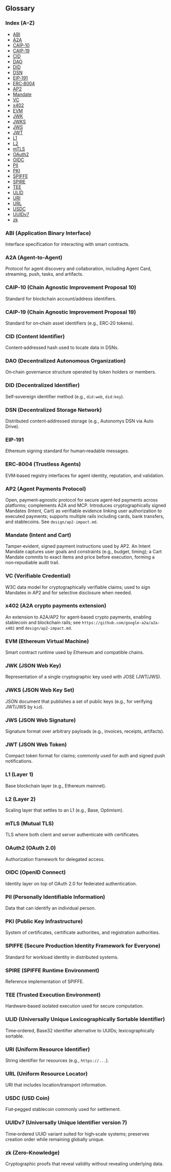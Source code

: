 ## Glossary

### Index (A–Z)

- [ABI](#abi-application-binary-interface)
- [A2A](#a2a-agent-to-agent)
- [CAIP‑10](#caip-10-chain-agnostic-improvement-proposal-10)
- [CAIP‑19](#caip-19-chain-agnostic-improvement-proposal-19)
- [CID](#cid-content-identifier)
- [DAO](#dao-decentralized-autonomous-organization)
- [DID](#did-decentralized-identifier)
- [DSN](#dsn-decentralized-storage-network)
- [EIP‑191](#eip-191)
- [ERC‑8004](#erc-8004-trustless-agents)
- [AP2](#ap2-agent-payments-protocol)
- [Mandate](#mandate-intent-and-cart)
- [VC](#vc-verifiable-credential)
- [x402](#x402-a2a-crypto-payments-extension)
- [EVM](#evm-ethereum-virtual-machine)
- [JWK](#jwk-json-web-key)
- [JWKS](#jwks-json-web-key-set)
- [JWS](#jws-json-web-signature)
- [JWT](#jwt-json-web-token)
- [L1](#l1-layer-1)
- [L2](#l2-layer-2)
- [mTLS](#mtls-mutual-tls)
- [OAuth2](#oauth2-oauth-20)
- [OIDC](#oidc-openid-connect)
- [PII](#pii-personally-identifiable-information)
- [PKI](#pki-public-key-infrastructure)
- [SPIFFE](#spiffe-secure-production-identity-framework-for-everyone)
- [SPIRE](#spire-spiffe-runtime-environment)
- [TEE](#tee-trusted-execution-environment)
- [ULID](#ulid-universally-unique-lexicographically-sortable-identifier)
- [URI](#uri-uniform-resource-identifier)
- [URL](#url-uniform-resource-locator)
- [USDC](#usdc-usd-coin)
- [UUIDv7](#uuidv7-universally-unique-identifier-version-7)
- [zk](#zk-zero-knowledge)

### ABI (Application Binary Interface)

Interface specification for interacting with smart contracts.

### A2A (Agent‑to‑Agent)

Protocol for agent discovery and collaboration, including Agent Card, streaming, push, tasks, and artifacts.

### CAIP‑10 (Chain Agnostic Improvement Proposal 10)

Standard for blockchain account/address identifiers.

### CAIP‑19 (Chain Agnostic Improvement Proposal 19)

Standard for on‑chain asset identifiers (e.g., ERC‑20 tokens).

### CID (Content Identifier)

Content‑addressed hash used to locate data in DSNs.

### DAO (Decentralized Autonomous Organization)

On‑chain governance structure operated by token holders or members.

### DID (Decentralized Identifier)

Self‑sovereign identifier method (e.g., `did:web`, `did:key`).

### DSN (Decentralized Storage Network)

Distributed content‑addressed storage (e.g., Autonomys DSN via Auto Drive).

### EIP‑191

Ethereum signing standard for human‑readable messages.

### ERC‑8004 (Trustless Agents)

EVM‑based registry interfaces for agent identity, reputation, and validation.

### AP2 (Agent Payments Protocol)

Open, payment‑agnostic protocol for secure agent‑led payments across platforms; complements A2A and MCP. Introduces cryptographically signed Mandates (Intent, Cart) as verifiable evidence linking user authorization to executed payments; supports multiple rails including cards, bank transfers, and stablecoins. See `design/ap2-impact.md`.

### Mandate (Intent and Cart)

Tamper‑evident, signed payment instructions used by AP2. An Intent Mandate captures user goals and constraints (e.g., budget, timing); a Cart Mandate commits to exact items and price before execution, forming a non‑repudiable audit trail.

### VC (Verifiable Credential)

W3C data model for cryptographically verifiable claims; used to sign Mandates in AP2 and for selective disclosure when needed.

### x402 (A2A crypto payments extension)

An extension to A2A/AP2 for agent‑based crypto payments, enabling stablecoin and blockchain rails; see `https://github.com/google-a2a/a2a-x402` and `design/ap2-impact.md`.

### EVM (Ethereum Virtual Machine)

Smart contract runtime used by Ethereum and compatible chains.

### JWK (JSON Web Key)

Representation of a single cryptographic key used with JOSE (JWT/JWS).

### JWKS (JSON Web Key Set)

JSON document that publishes a set of public keys (e.g., for verifying JWT/JWS by `kid`).

### JWS (JSON Web Signature)

Signature format over arbitrary payloads (e.g., invoices, receipts, artifacts).

### JWT (JSON Web Token)

Compact token format for claims; commonly used for auth and signed push notifications.

### L1 (Layer 1)

Base blockchain layer (e.g., Ethereum mainnet).

### L2 (Layer 2)

Scaling layer that settles to an L1 (e.g., Base, Optimism).

### mTLS (Mutual TLS)

TLS where both client and server authenticate with certificates.

### OAuth2 (OAuth 2.0)

Authorization framework for delegated access.

### OIDC (OpenID Connect)

Identity layer on top of OAuth 2.0 for federated authentication.

### PII (Personally Identifiable Information)

Data that can identify an individual person.

### PKI (Public Key Infrastructure)

System of certificates, certificate authorities, and registration authorities.

### SPIFFE (Secure Production Identity Framework for Everyone)

Standard for workload identity in distributed systems.

### SPIRE (SPIFFE Runtime Environment)

Reference implementation of SPIFFE.

### TEE (Trusted Execution Environment)

Hardware‑based isolated execution used for secure computation.

### ULID (Universally Unique Lexicographically Sortable Identifier)

Time‑ordered, Base32 identifier alternative to UUIDs; lexicographically sortable.

### URI (Uniform Resource Identifier)

String identifier for resources (e.g., `https://...`).

### URL (Uniform Resource Locator)

URI that includes location/transport information.

### USDC (USD Coin)

Fiat‑pegged stablecoin commonly used for settlement.

### UUIDv7 (Universally Unique Identifier version 7)

Time‑ordered UUID variant suited for high‑scale systems; preserves creation order while remaining globally unique.

### zk (Zero‑Knowledge)

Cryptographic proofs that reveal validity without revealing underlying data.
